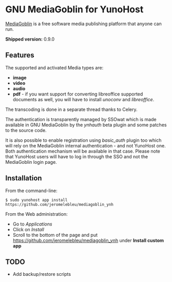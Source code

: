 # GNU MediaGoblin for YunoHost

[MediaGoblin](http://mediagoblin.org/) is a free software media publishing platform
that anyone can run.

**Shipped version:** 0.9.0

## Features

The supported and activated Media types are:
  * **image**
  * **video**
  * **audio**
  * **pdf** - if you want support for converting libreoffice supported
    documents as well, you will have to install *unoconv* and *libreoffice*.

The transcoding is done in a separate thread thanks to Celery.

The authentication is transparently managed by SSOwat which is made
available in GNU MediaGoblin by the *ynhauth* beta plugin and some patches
to the source code.

It is also possible to enable registration using *basic_auth* plugin too which
will rely on the MediaGoblin internal authentication - and not YunoHost one.
Both authentication mechanism will be available in that case. Please note
that YunoHost users will have to log in through the SSO and not the MediaGoblin
login page.

## Installation

From the command-line:

    $ sudo yunohost app install https://github.com/jeromelebleu/mediagoblin_ynh

From the Web administration:
  * Go to *Applications*
  * Click on *Install*
  * Scroll to the bottom of the page and put https://github.com/jeromelebleu/mediagoblin_ynh
    under **Install custom app**

## TODO

* Add backup/restore scripts
